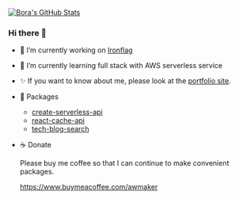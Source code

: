 <a href="https://github.com/zao95/zao95">
  <img align="center" src="https://github-readme-stats.vercel.app/api?username=zao95&show_icons=true&line_height=27&count_private=true&title_color=ffffff&text_color=c9cacc&icon_color=2bbc8a&bg_color=1d1f21" alt="Bora's GitHub Stats" />
</a>

### Hi there 👋

- 🎈 I’m currently working on [Ironflag](https://www.ironflag.io/)
- 🌱 I’m currently learning full stack with AWS serverless service
- ✨ If you want to know about me, please look at the [portfolio site](https://portfolio.awmaker.com).
- 🎁 Packages
  - [create-serverless-api](https://www.npmjs.com/package/create-serverless-api)
  - [react-cache-api](https://www.npmjs.com/package/react-cache-api)
  - [tech-blog-search](https://www.npmjs.com/package/tech-blog-search)
- ☕ Donate
  
  Please buy me coffee so that I can continue to make convenient packages.
  
  https://www.buymeacoffee.com/awmaker

<!--
**zao95/zao95** is a ✨ _special_ ✨ repository because its `README.md` (this file) appears on your GitHub profile.

Here are some ideas to get you started:

- 🔭 I’m currently working on ...
- 🌱 I’m currently learning ...
- 👯 I’m looking to collaborate on ...
- 🤔 I’m looking for help with ...
- 💬 Ask me about ...
- 📫 How to reach me: ...
- 😄 Pronouns: ...
- ⚡ Fun fact: ...
-->

